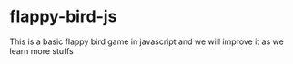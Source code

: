 # flappy-bird-js
This is a basic flappy bird game in javascript and we will improve it as we learn more stuffs
